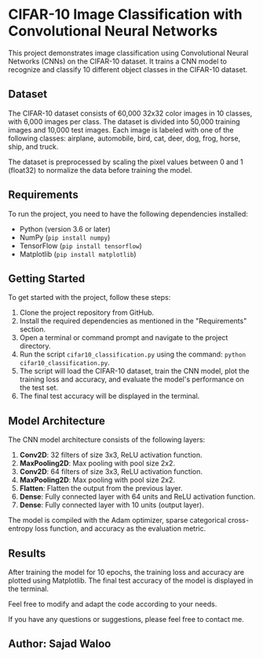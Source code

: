 # CIFAR-10 Image Classification with Convolutional Neural Networks

This project demonstrates image classification using Convolutional Neural Networks (CNNs) on the CIFAR-10 dataset. It trains a CNN model to recognize and classify 10 different object classes in the CIFAR-10 dataset.

## Dataset

The CIFAR-10 dataset consists of 60,000 32x32 color images in 10 classes, with 6,000 images per class. The dataset is divided into 50,000 training images and 10,000 test images. Each image is labeled with one of the following classes: airplane, automobile, bird, cat, deer, dog, frog, horse, ship, and truck.

The dataset is preprocessed by scaling the pixel values between 0 and 1 (float32) to normalize the data before training the model.

## Requirements

To run the project, you need to have the following dependencies installed:

- Python (version 3.6 or later)
- NumPy (```pip install numpy```)
- TensorFlow (```pip install tensorflow```)
- Matplotlib (```pip install matplotlib```)

## Getting Started

To get started with the project, follow these steps:

1. Clone the project repository from GitHub.
2. Install the required dependencies as mentioned in the "Requirements" section.
3. Open a terminal or command prompt and navigate to the project directory.
4. Run the script ```cifar10_classification.py``` using the command: ```python cifar10_classification.py```.
5. The script will load the CIFAR-10 dataset, train the CNN model, plot the training loss and accuracy, and evaluate the model's performance on the test set.
6. The final test accuracy will be displayed in the terminal.

## Model Architecture

The CNN model architecture consists of the following layers:

1. **Conv2D**: 32 filters of size 3x3, ReLU activation function.
2. **MaxPooling2D**: Max pooling with pool size 2x2.
3. **Conv2D**: 64 filters of size 3x3, ReLU activation function.
4. **MaxPooling2D**: Max pooling with pool size 2x2.
5. **Flatten**: Flatten the output from the previous layer.
6. **Dense**: Fully connected layer with 64 units and ReLU activation function.
7. **Dense**: Fully connected layer with 10 units (output layer).

The model is compiled with the Adam optimizer, sparse categorical cross-entropy loss function, and accuracy as the evaluation metric.

## Results

After training the model for 10 epochs, the training loss and accuracy are plotted using Matplotlib. The final test accuracy of the model is displayed in the terminal.


Feel free to modify and adapt the code according to your needs.

If you have any questions or suggestions, please feel free to contact me.

**Author:** Sajad Waloo
---

